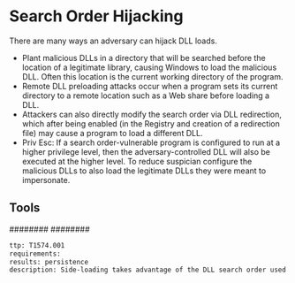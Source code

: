# Search Order Hijacking
There are many ways an adversary can hijack DLL loads.
* Plant malicious DLLs in a directory that will be searched before the location of a legitimate library, causing Windows to load the malicious DLL. Often this location is the current working directory of the program.
* Remote DLL preloading attacks occur when a program sets its current directory to a remote location such as a Web share before loading a DLL.
* Attackers can also directly modify the search order via DLL redirection, which after being enabled (in the Registry and creation of a redirection file) may cause a program to load a different DLL.
* Priv Esc: If a search order-vulnerable program is configured to run at a higher privilege level, then the adversary-controlled DLL will also be executed at the higher level. To reduce suspician configure the malicious DLLs to also load the legitimate DLLs they were meant to impersonate.


## Tools
########
########

```meta
ttp: T1574.001
requirements: 
results: persistence
description: Side-loading takes advantage of the DLL search order used by the loader by positioning both the victim application and malicious payload(s) alongside each other.
```